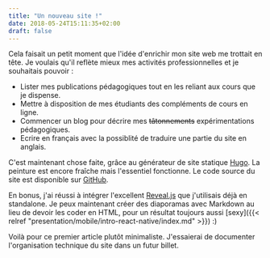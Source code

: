 ```yaml
---
title: "Un nouveau site !"
date: 2018-05-24T15:11:35+02:00
draft: false
---
```


Cela faisait un petit moment que l'idée d'enrichir mon site web me trottait en tête. Je voulais qu'il reflète mieux mes activités professionnelles et je souhaitais pouvoir :

- Lister mes publications pédagogiques tout en les reliant aux cours que je dispense.
- Mettre à disposition de mes étudiants des compléments de cours en ligne.
- Commencer un blog pour décrire mes ~~tâtonnements~~ expérimentations pédagogiques.
- Ecrire en français avec la possiblité de traduire une partie du site en anglais.

C'est maintenant chose faite, grâce au générateur de site statique [Hugo](https://gohugo.io). La peinture est encore fraîche mais l'essentiel fonctionne. Le code source du site est disponible sur [GitHub](https://github.com/bpesquet/website).

En bonus, j'ai réussi à intégrer l'excellent [Reveal.js](https://github.com/hakimel/reveal.js/) que j'utilisais déjà en standalone. Je peux maintenant créer des diaporamas avec Markdown au lieu de devoir les coder en HTML, pour un résultat toujours aussi [sexy]({{< relref "presentation/mobile/intro-react-native/index.md" >}}) :)

Voilà pour ce premier article plutôt minimaliste. J'essaierai de documenter l'organisation technique du site dans un futur billet.
